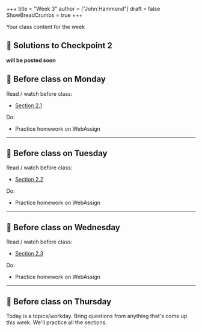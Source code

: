 +++
title = "Week 3"
author = ["John Hammond"]
draft = false
ShowBreadCrumbs = true
+++

Your class content for the week
<!--more-->

## 📖 Solutions to Checkpoint 2

**will be posted soon**

## 📅 Before class on Monday

Read / watch before class:
- [Section 2.1](/calc/chapter2/section1)

Do: 
- Practice homework on WebAssign

---

## 📅 Before class on Tuesday

Read / watch before class:
- [Section 2.2](/calc/chapter2/section2)

Do: 
- Practice homework on WebAssign

---

## 📅 Before class on Wednesday

Read / watch before class:
- [Section 2.3](/calc/chapter2/section3)

Do: 
- Practice homework on WebAssign

---

## 📅 Before class on Thursday

Today is a topics/workday. Bring questions from anything that's come up this week. We'll practice all the sections.

